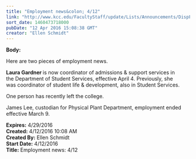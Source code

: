 ```yaml
---
title: "Employment news&colon; 4/12"
link: "http://www.kcc.edu/FacultyStaff/update/Lists/Announcements/DispForm.aspx?ID=2203"
sort_date: 1460473718000
pubDate: "12 Apr 2016 15:08:38 GMT"
creator: "Ellen Schmidt"
---
```


<div><b>Body:</b> <div class="ExternalClass11A870776A7649CE80504C18330F99D9"><p>Here are two pieces of employment news.</p>
<p><strong>Laura Gardner </strong>is now coordinator of admissions &amp; support services in the Department of Student Services, effective April 4. Previously, she was coordinator of student life &amp; development, also in Student Services.</p>
<p>One person has recently left the college. </p>
<p>James Lee, custodian for Physical Plant Department, employment ended effective March 9.</p></div></div>
<div><b>Expires:</b> 4/29/2016</div>
<div><b>Created:</b> 4/12/2016 10:08 AM</div>
<div><b>Created By:</b> Ellen Schmidt</div>
<div><b>Start Date:</b> 4/12/2016</div>
<div><b>Title:</b> Employment news: 4/12</div>
